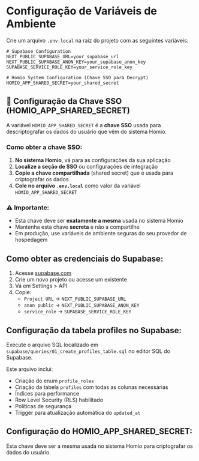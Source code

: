 # Configuração de Variáveis de Ambiente

Crie um arquivo `.env.local` na raiz do projeto com as seguintes variáveis:

```env
# Supabase Configuration
NEXT_PUBLIC_SUPABASE_URL=your_supabase_url
NEXT_PUBLIC_SUPABASE_ANON_KEY=your_supabase_anon_key
SUPABASE_SERVICE_ROLE_KEY=your_service_role_key

# Homio System Configuration (Chave SSO para Decrypt)
HOMIO_APP_SHARED_SECRET=your_shared_secret
```

## 🔑 Configuração da Chave SSO (HOMIO_APP_SHARED_SECRET)

A variável `HOMIO_APP_SHARED_SECRET` é a **chave SSO** usada para descriptografar os dados do usuário que vêm do sistema Homio.

### Como obter a chave SSO:

1. **No sistema Homio**, vá para as configurações da sua aplicação
2. **Localize a seção de SSO** ou configurações de integração
3. **Copie a chave compartilhada** (shared secret) que é usada para criptografar os dados
4. **Cole no arquivo `.env.local`** como valor da variável `HOMIO_APP_SHARED_SECRET`

### ⚠️ Importante:
- Esta chave deve ser **exatamente a mesma** usada no sistema Homio
- Mantenha esta chave **secreta** e não a compartilhe
- Em produção, use variáveis de ambiente seguras do seu provedor de hospedagem

## Como obter as credenciais do Supabase:

1. Acesse [supabase.com](https://supabase.com)
2. Crie um novo projeto ou acesse um existente
3. Vá em Settings > API
4. Copie:
   - `Project URL` → `NEXT_PUBLIC_SUPABASE_URL`
   - `anon public` → `NEXT_PUBLIC_SUPABASE_ANON_KEY`
   - `service_role` → `SUPABASE_SERVICE_ROLE_KEY`

## Configuração da tabela profiles no Supabase:

Execute o arquivo SQL localizado em `supabase/queries/01_create_profiles_table.sql` no editor SQL do Supabase.

Este arquivo inclui:
- Criação do enum `profile_roles`
- Criação da tabela `profiles` com todas as colunas necessárias
- Índices para performance
- Row Level Security (RLS) habilitado
- Políticas de segurança
- Trigger para atualização automática do `updated_at`

## Configuração do HOMIO_APP_SHARED_SECRET:

Esta chave deve ser a mesma usada no sistema Homio para criptografar os dados do usuário.
